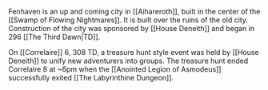 Fenhaven is an up and coming city in [[Aihareroth]], built in the center of the [[Swamp of Flowing Nightmares]]. It is built over the ruins of the old city. Construction of the city was sponsored by [[House Deneith]] and began in 296 [[The Third Dawn|TD]].

On [[Correlaire]] 6, 308 TD, a treasure hunt style event was held by [[House Deneith]] to unify new adventurers into groups. The treasure hunt ended Correlaire 8 at ~6pm when the [[Anointed Legion of Asmodeus]] successfully exited [[The Labyrinthine Dungeon]]. 